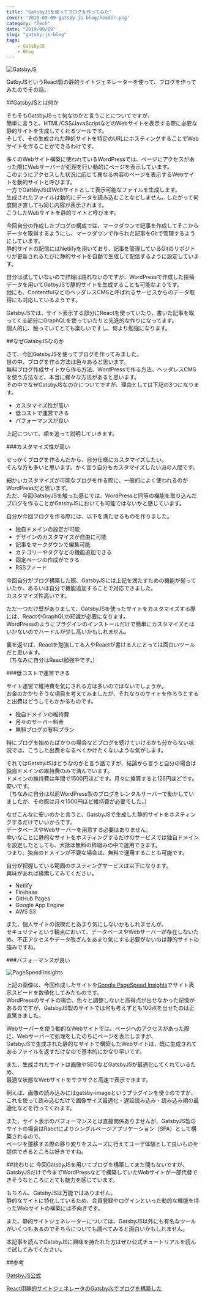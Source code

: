 ```yaml
---
title: "GatsbyJSを使ってブログを作ってみた"
cover: '2019-09-09-gatsby-js-blog/header.png'
category: "Tech"
date: "2019/09/09"
slug: "gatsby-js-blog"
tags:
    - GatsbyJS
    - Blog
---
```


![GatsbyJS](./gatsby.png)

GatbyJSというReact製の静的サイトジェネレーターを使って、ブログを作ってみたのでその話。

##GatsbyJSとは何か

そもそもGatsbyJSって何なのかと言うことについてですが、  
簡単に言うと、HTML/CSS/JavaScriptなどのWebサイトを表示する際に必要な静的サイトを生成してくれるツールです。  
そして、その生成された静的サイトを特定のURLにホスティングすることでWebサイトを作ることができるわけです。  

多くのWebサイト構築に使われているWordPressでは、ページにアクセスがあった際にWebサーバーが処理を行い動的にページを表示しています。  
このようにアクセスした状況に応じて異なる内容のページを表示するWebサイトを動的サイトと呼びます。  
一方でGatsbyJSはWebサイトとして表示可能なファイルを生成します。  
生成されたファイルは動的にデータを読み込むことなどしません。したがって何度開き直しても同じ内容が表示されます。  
こうしたWebサイトを静的サイトと呼びます。

今回自分の作成したブログの構成では、マークダウンで記事を作成してそこからデータを取得するようにし、マークダウンで作られた記事をGitで管理するようにしています。  
静的サイトの配信にはNetlifyを用いており、記事を管理しているGitのリポジトリが更新されるたびに静的サイトを自動で生成して配信するように設定しています。

自分は試していないので詳細は語れないのですが、WordPressで作成した投稿データを用いてGatbyJSで静的サイトを生成することも可能なようです。  
他にも、ContentfulなどのヘッダレスCMSと呼ばれるサービスからのデータ取得にも対応しているようです。  

GatsbyJSでは、サイト表示する部分にReactを使っていたり、書いた記事を取ってくる部分にGraphQLを使っていたりと先進的な作りになってます。  
個人的に、触っていてとても楽しいですし、何より勉強になります。

##なぜGatsbyJSなのか

さて、今回GatsbyJSを使ってブログを作ってみました。  
世の中、ブログを作る方法は色々あると思います。  
無料ブログ作成サイトから作る方法、WordPressで作る方法、ヘッダレスCMSを使う方法など、本当に様々な方法があると思います。  
その中でなぜGatsbyJSなのかについてですが、理由としては下記の3つになります。

- カスタマイズ性が高い
- 低コストで運営できる
- パフォーマンスが良い

上記について、順を追って説明していきます。

###カスタマイズ性が高い

せっかくブログを作るんだから、自分仕様にカスタマイズしたい。  
そんな方も多いと思います。かく言う自分もカスタマイズしたい派の人間です。

細かいカスタマイズが可能なブログを作る際に、一般的によく使われるのがWordPressだと思います。  
ただ、今回GatsbyJSを触った感じでは、WordPressと同等の機能を取り込んだブログを作ることがGatsbyJSにおいても可能ではないかと感じています。

自分が今回ブログを作る際には、以下を満たせるものを作りました。

- 独自ドメインの設定が可能
- デザインのカスタマイズが自由に可能
- 記事をマークダウンで編集可能
- カテゴリーやタグなどの機能追加できる
- 固定ページの作成ができる
- RSSフィード

今回自分がブログ構築した際、GatsbyJSには上記を満たすための機能が揃っていたか、あるいは自分で機能追加することで対応できました。  
カスタマイズ性高いです。

ただ一つだけ壁がありまして、GatsbyJSを使ったサイトをカスタマイズする際には、ReactやGraphQLの知識が必要になります。  
WordPressのようにプラグインのインストールだけで簡単にカスタマイズとはいかないのでハードルが少し高いかもしれません。

裏を返せば、Reactを勉強してる人やReactが書ける人にとっては面白いツールだと思います。  
（ちなみに自分はReact勉強中です。）

###低コストで運営できる

サイト運営で維持費を気にされる方は多いのではないでしょうか。  
お金のかかりそうな項目を考えてみましたが、それなりのサイトを作ろうとすると出費はどうしてもかかるものです。

- 独自ドメインの維持費
- 月々のサーバー料金
- 無料ブログの有料プラン

特にブログを始めたばかりの場合などブログを続けていけるかも分からない状況では、こうした出費をなるべくかけたくないような気がします。  

それではGatsbyJSはどうなのかと言う話ですが、結論から言うと自分の場合は独自ドメインの維持費のみで済んでいます。  
ドメインの維持費は年間で1500円ほどです。月々に換算すると125円ほどです。安いです。  
（ちなみに自分は以前WordPress製のブログをレンタルサーバーで動かしていましたが、その際は月々1500円ほど維持費が必要でした。）

なぜこんなに安いのかと言うと、GatsbyJSで生成した静的サイトをホスティングするだけでいいからです。  
データベースやWebサーバーを用意する必要はありません。  
幸いなことに静的なサイトをホスティングするだけのサービスでは独自ドメインを設定したとしても、大抵は無料の枠組みの中で運用できます。  
つまり、独自のドメインが不要な場合は、無料で運用することも可能です。

自分が把握している範囲のホスティングサービスは以下になります。  
興味があれば検索してみてください。

- Netlify
- Firebase
- GitHub Pages
- Google App Engine
- AWS S3

また、個人サイトの規模だとあまり気にしないかもしれませんが、  
セキュリティという観点において、データベースやWebサーバーが存在しないため、不正アクセスやデータ改ざんをあまり気にする必要がないのは静的サイトの強みですね。

###パフォーマンスが良い

![PageSpeed Insights](./20190909-google-pagespeed-insight-yopinoji-com.png)

上記の画像は、今回作成したサイトを[Google PageSpeed Insights](https://developers.google.com/speed/pagespeed/insights/)でサイト表示スピードを数値化してみたものです。  
WordPressのサイトの場合、色々と調整しないと高得点が出せなかった記憶があるのですが、GatsbyJS製のサイトでは何も考えずとも100点を出せたのは正直驚きました。

Webサーバーを使う動的なWebサイトでは、ページへのアクセスがあった際に、Webサーバーで処理をしたのちにページを表示しますが、  
GatsbyJSで生成された静的なサイトで構築したWebサイトは、既に生成されてあるファイルを返すだけなので基本的にかなり早いです。

また、生成されたサイトは画像やSEOなどGatsbyJSが最適化してくれているため、  
最適な状態なWebサイトをサクサクと高速で表示できます。

例えば、画像の読み込みにはgatsby-imageというプラグインを使うのですが、  
これを使って読み込むだけで画像サイズ最適化・遅延読み込み・読み込み順の最適化などを行ってくれます。  

また、サイト表示のパフォーマンスとは直接関係ありませんが、GatsbyJS製のサイトの場合はRaectによりシングルページアプリケーション（SPA）として構築されるので、  
ページを遷移する際の移り変りをスムーズに行えてユーザ体験として良いものを提供できるところは好きですね。

##終わりに
今回GatsbyJSを用いてブログを構築してまだ間もないですが、  
GatsbyJSだけで今までWordPressなどで構築していたWebサイトが一部代替できそうなところにとても魅力を感じています。

もちろん、GatsbyJSは万能ではありません。  
静的なサイトに特化しているため、会員登録やログインといった動的な機能を持ったWebサイトの構築には不向きです。

また、静的サイトジェネレーターについては、GatsbyJS以外にも有名なツールがいくつもあるのでそちらについても調べてみると面白いかもしれません。

本記事を読んでGatsbyJSに興味を持たれた方はぜひ公式チュートリアルを読んで試してみてください。

##参考

[GatsbyJS公式](https://www.gatsbyjs.org)

[React用静的サイトジェネレータのGatsbyJsでブログを構築した](https://tsukamon.com/blogs/2)
